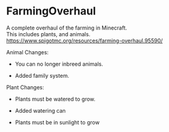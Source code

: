 # FarmingOverhaul

A complete overhaul of the farming in Minecraft.  
This includes plants, and animals.
https://www.spigotmc.org/resources/farming-overhaul.95590/



Animal Changes:

   - You can no longer inbreed animals.

   - Added family system.



Plant Changes:

  - Plants must be watered to grow.

  - Added watering can

  - Plants must be in sunlight to grow
